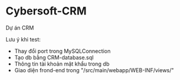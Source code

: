 # Cybersoft-CRM
Dự án CRM 

Lưu ý khi test: 
- Thay đổi port trong MySQLConnection
- Tạo db bằng CRM-database.sql
- Thông tin tài khoản mật khẩu trong db
- Giao diện frond-end trong "/src/main/webapp/WEB-INF/views/"
